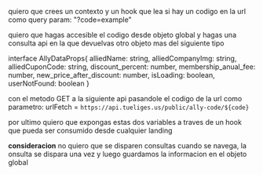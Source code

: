 quiero que crees un contexto y un hook que lea si hay un codigo en la url como query param: "?code=example"

quiero que hagas accesible el codigo desde objeto global y hagas una consulta api en la que devuelvas otro objeto mas del siguiente tipo


interface AllyDataProps{
    alliedName: string,
    alliedCompanyImg: string,
    alliedCuponCode: string,
    discount_percent: number,
    membership_anual_fee: number,
    new_price_after_discount: number,
    isLoading: boolean,
    userNotFound: boolean
}

con el metodo GET a la siguiente api pasandole el codigo de la url como parametro:  urlFetch = `https://api.tueliges.us/public/ally-code/${code}`

por ultimo quiero que expongas estas dos variables a traves de un hook que pueda ser consumido desde cualquier landing

**consideracion** no quiero que se disparen consultas cuando se navega, la onsulta se dispara una vez y luego guardamos la informacion en el objeto global